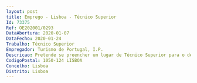 ```yaml
--- 
layout: post
title: Emprego - Lisboa - Técnico Superior
Id: 73375
Ref: OE202001/0293
DataAbertura: 2020-01-07
DataFecho: 2020-01-24
Trabalho: Técnico Superior
Empregador: Turismo de Portugal, I.P.
Descricao: Pretende se preencher um lugar de Técnico Superior para o desempenho das seguintes funções   Análise económica e financeira de projetos de investimento no setor do turismo cofinanciados no âmbito do Portugal 2020 e dos instrumentos financeiros próprios do Turismo de Portugal, I.P.   Análise de pedidos de pagamento no âmbito do acompanhamento de projetos de investimento   Participação em vistorias técnicas a projetos, (obriga a disponibilidade para deslocações pelo país)   Prestação de informações sobre os sistemas de incentivos e questões de carácter económico e financeiro a entidades públicas e privadas.
CodigoPostal: 1050-124 LISBOA
Concelho: Lisboa
Distrito: Lisboa
--- 
```

